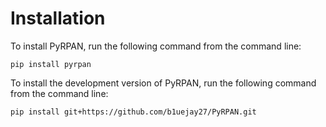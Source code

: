 # Installation

To install PyRPAN, run the following command from the command line:

```
pip install pyrpan
```

To install the development version of PyRPAN, run the following command from the command line:

```
pip install git+https://github.com/b1uejay27/PyRPAN.git
```
